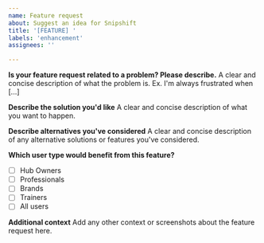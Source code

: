 ```yaml
---
name: Feature request
about: Suggest an idea for Snipshift
title: '[FEATURE] '
labels: 'enhancement'
assignees: ''

---
```


**Is your feature request related to a problem? Please describe.**
A clear and concise description of what the problem is. Ex. I'm always frustrated when [...]

**Describe the solution you'd like**
A clear and concise description of what you want to happen.

**Describe alternatives you've considered**
A clear and concise description of any alternative solutions or features you've considered.

**Which user type would benefit from this feature?**
- [ ] Hub Owners
- [ ] Professionals
- [ ] Brands  
- [ ] Trainers
- [ ] All users

**Additional context**
Add any other context or screenshots about the feature request here.